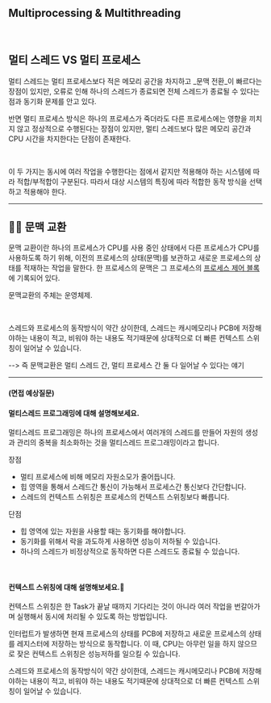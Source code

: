 ## Multiprocessing & Multithreading

​    

## 멀티 스레드 VS 멀티 프로세스 

멀티 스레드는 멀티 프로세스보다 적은 메모리 공간을 차지하고 _문맥 전환_이 빠르다는 장점이 있지만, 오류로 인해 하나의 스레드가 종료되면 전체 스레드가 종료될 수 있다는 점과 동기화 문제를 안고 있다.

반면 멀티 프로세스 방식은 하나의 프로세스가 죽더라도 다른 프로세스에는 영향을 끼치지 않고 정상적으로 수행된다는 장점이 있지만, 멀티 스레드보다 많은 메모리 공간과 CPU 시간을 차지한다는 단점이 존재한다. 

​    

이 두 가지는 동시에 여러 작업을 수행한다는 점에서 같지만 적용해야 하는 시스템에 따라 적합/부적합이 구분된다. 따라서 대상 시스템의 특징에 따라 적합한 동작 방식을 선택하고 적용해야 한다.

---

## ☝🏻 문맥 교환

문맥 교환이란 하나의 프로세스가 CPU를 사용 중인 상태에서 다른 프로세스가 CPU를 사용하도록 하기 위해, 이전의 프로세스의 상태(문맥)를 보관하고 새로운 프로세스의 상태를 적재하는 작업을 말한다. 한 프로세스의 문맥은 그 프로세스의 [프로세스 제어 블록](https://ko.wikipedia.org/wiki/프로세스_제어_블록)에 기록되어 있다.

문맥교환의 주체는 운영체제.

​    

스레드와 프로세스의 동작방식이 약간 상이한데, 스레드는 캐시메모리나 PCB에 저장해야하는 내용이 적고, 비워야 하는 내용도 적기때문에 상대적으로 더 빠른 컨텍스트 스위칭이 일어날 수 있습니다.

--> 즉 문맥교환은 멀티 스레드 간, 멀티 프로세스 간 둘 다 일어날 수 있다는 얘기

---

#### (면접 예상질문)

#### 멀티스레드 프로그래밍에 대해 설명해보세요.

멀티스레드 프로그래밍은 하나의 프로세스에서 여러개의 스레드를 만들어 자원의 생성과 관리의 중복을 최소화하는 것을 멀티스레드 프로그래밍이라고 합니다.

장점

- 멀티 프로세스에 비해 메모리 자원소모가 줄어듭니다.
- 힙 영역을 통해서 스레드간 통신이 가능해서 프로세스간 통신보다 간단합니다.
- 스레드의 컨텍스트 스위칭은 프로세스의 컨텍스트 스위칭보다 빠릅니다.

단점

- 힙 영역에 있는 자원을 사용할 때는 동기화를 해야합니다.
- 동기화를 위해서 락을 과도하게 사용하면 성능이 저하될 수 있습니다.
- 하나의 스레드가 비정상적으로 동작하면 다른 스레드도 종료될 수 있습니다.

​    

#### 컨텍스트 스위칭에 대해 설명해보세요.🍋

컨텍스트 스위칭은 한 Task가 끝날 때까지 기다리는 것이 아니라 여러 작업을 번갈아가며 실행해서 동시에 처리될 수 있도록 하는 방법입니다.

인터럽트가 발생하면 현재 프로세스의 상태를 PCB에 저장하고 새로운 프로세스의 상태를 레지스터에 저장하는 방식으로 동작합니다. 이 때, CPU는 아무런 일을 하지 않으므로 잦은 컨텍스트 스위칭은 성능저하를 일으킬 수 있습니다.

스레드와 프로세스의 동작방식이 약간 상이한데, 스레드는 캐시메모리나 PCB에 저장해야하는 내용이 적고, 비워야 하는 내용도 적기때문에 상대적으로 더 빠른 컨텍스트 스위칭이 일어날 수 있습니다.